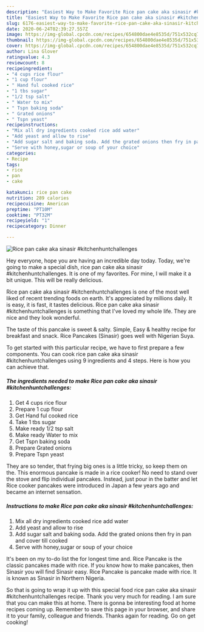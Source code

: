 ```yaml
---
description: "Easiest Way to Make Favorite Rice pan cake aka sinasir #kitchenhuntchallenges"
title: "Easiest Way to Make Favorite Rice pan cake aka sinasir #kitchenhuntchallenges"
slug: 6176-easiest-way-to-make-favorite-rice-pan-cake-aka-sinasir-kitchenhuntchallenges
date: 2020-06-24T02:39:27.557Z
image: https://img-global.cpcdn.com/recipes/654800dae4e8535d/751x532cq70/rice-pan-cake-aka-sinasir-kitchenhuntchallenges-recipe-main-photo.jpg
thumbnail: https://img-global.cpcdn.com/recipes/654800dae4e8535d/751x532cq70/rice-pan-cake-aka-sinasir-kitchenhuntchallenges-recipe-main-photo.jpg
cover: https://img-global.cpcdn.com/recipes/654800dae4e8535d/751x532cq70/rice-pan-cake-aka-sinasir-kitchenhuntchallenges-recipe-main-photo.jpg
author: Lina Glover
ratingvalue: 4.3
reviewcount: 8
recipeingredient:
- "4 cups rice flour"
- "1 cup flour"
- " Hand ful cooked rice"
- "1 tbs sugar"
- "1/2 tsp salt"
- " Water to mix"
- " Tspn baking soda"
- " Grated onions"
- " Tspn yeast"
recipeinstructions:
- "Mix all dry ingredients cooked rice add water"
- "Add yeast and allow to rise"
- "Add sugar salt and baking soda. Add the grated onions then fry in pan and cover till cooked"
- "Serve with honey,sugar or soup of your choice"
categories:
- Recipe
tags:
- rice
- pan
- cake

katakunci: rice pan cake 
nutrition: 289 calories
recipecuisine: American
preptime: "PT10M"
cooktime: "PT32M"
recipeyield: "1"
recipecategory: Dinner

---
```



![Rice pan cake aka sinasir #kitchenhuntchallenges](https://img-global.cpcdn.com/recipes/654800dae4e8535d/751x532cq70/rice-pan-cake-aka-sinasir-kitchenhuntchallenges-recipe-main-photo.jpg)

Hey everyone, hope you are having an incredible day today. Today, we're going to make a special dish, rice pan cake aka sinasir #kitchenhuntchallenges. It is one of my favorites. For mine, I will make it a bit unique. This will be really delicious.

Rice pan cake aka sinasir #kitchenhuntchallenges is one of the most well liked of recent trending foods on earth. It's appreciated by millions daily. It is easy, it is fast, it tastes delicious. Rice pan cake aka sinasir #kitchenhuntchallenges is something that I've loved my whole life. They are nice and they look wonderful.

The taste of this pancake is sweet &amp; salty. Simple, Easy &amp; healthy recipe for breakfast and snack. Rice Pancakes (Sinasir) goes well with Nigerian Suya.


To get started with this particular recipe, we have to first prepare a few components. You can cook rice pan cake aka sinasir #kitchenhuntchallenges using 9 ingredients and 4 steps. Here is how you can achieve that.

<!--inarticleads1-->

##### The ingredients needed to make Rice pan cake aka sinasir #kitchenhuntchallenges:

1. Get 4 cups rice flour
1. Prepare 1 cup flour
1. Get  Hand ful cooked rice
1. Take 1 tbs sugar
1. Make ready 1/2 tsp salt
1. Make ready  Water to mix
1. Get  Tspn baking soda
1. Prepare  Grated onions
1. Prepare  Tspn yeast


They are so tender, that frying big ones is a little tricky, so keep them on the. This enormous pancake is made in a rice cooker! No need to stand over the stove and flip individual pancakes. Instead, just pour in the batter and let Rice cooker pancakes were introduced in Japan a few years ago and became an internet sensation. 

<!--inarticleads2-->

##### Instructions to make Rice pan cake aka sinasir #kitchenhuntchallenges:

1. Mix all dry ingredients cooked rice add water
1. Add yeast and allow to rise
1. Add sugar salt and baking soda. Add the grated onions then fry in pan and cover till cooked
1. Serve with honey,sugar or soup of your choice


It&#39;s been on my to-do list the for longest time and. Rice Pancake is the classic pancakes made with rice. If you know how to make pancakes, then Sinasir you will find Sinasir easy. Rice Pancake is pancake made with rice. It is known as Sinasir in Northern Nigeria. 

So that is going to wrap it up with this special food rice pan cake aka sinasir #kitchenhuntchallenges recipe. Thank you very much for reading. I am sure that you can make this at home. There is gonna be interesting food at home recipes coming up. Remember to save this page in your browser, and share it to your family, colleague and friends. Thanks again for reading. Go on get cooking!

